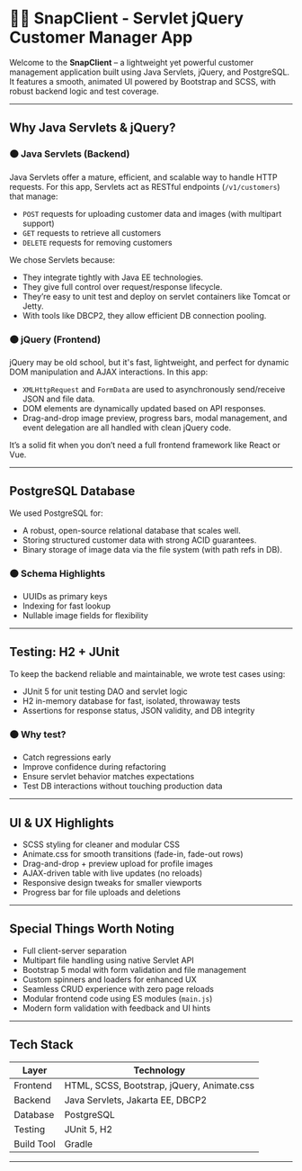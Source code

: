 # 👨‍💼 SnapClient - Servlet jQuery Customer Manager App

Welcome to the **SnapClient** – a lightweight yet powerful customer management application built using Java Servlets, jQuery, and PostgreSQL. It features a smooth, animated UI powered by Bootstrap and SCSS, with robust backend logic and test coverage.

---

##  Why Java Servlets & jQuery?

### 🟠 Java Servlets (Backend)

Java Servlets offer a mature, efficient, and scalable way to handle HTTP requests. For this app, Servlets act as RESTful endpoints (`/v1/customers`) that manage:

- `POST` requests for uploading customer data and images (with multipart support)
- `GET` requests to retrieve all customers
- `DELETE` requests for removing customers

We chose Servlets because:

- They integrate tightly with Java EE technologies.
- They give full control over request/response lifecycle.
- They’re easy to unit test and deploy on servlet containers like Tomcat or Jetty.
- With tools like DBCP2, they allow efficient DB connection pooling.

### 🟠 jQuery (Frontend)

jQuery may be old school, but it's fast, lightweight, and perfect for dynamic DOM manipulation and AJAX interactions. In this app:

- `XMLHttpRequest` and `FormData` are used to asynchronously send/receive JSON and file data.
- DOM elements are dynamically updated based on API responses.
- Drag-and-drop image preview, progress bars, modal management, and event delegation are all handled with clean jQuery code.

It’s a solid fit when you don’t need a full frontend framework like React or Vue.

---

##  PostgreSQL Database

We used PostgreSQL for:

- A robust, open-source relational database that scales well.
- Storing structured customer data with strong ACID guarantees.
- Binary storage of image data via the file system (with path refs in DB).

### 🟠 Schema Highlights

- UUIDs as primary keys
- Indexing for fast lookup
- Nullable image fields for flexibility

---

##  Testing: H2 + JUnit

To keep the backend reliable and maintainable, we wrote test cases using:

-  JUnit 5 for unit testing DAO and servlet logic
-  H2 in-memory database for fast, isolated, throwaway tests
-  Assertions for response status, JSON validity, and DB integrity

### 🟠 Why test?

- Catch regressions early
- Improve confidence during refactoring
- Ensure servlet behavior matches expectations
- Test DB interactions without touching production data

---

##  UI & UX Highlights

-  SCSS styling for cleaner and modular CSS
-  Animate.css for smooth transitions (fade-in, fade-out rows)
-  Drag-and-drop + preview upload for profile images
-  AJAX-driven table with live updates (no reloads)
-  Responsive design tweaks for smaller viewports
-  Progress bar for file uploads and deletions

---

##  Special Things Worth Noting

- Full client-server separation
- Multipart file handling using native Servlet API
- Bootstrap 5 modal with form validation and file management
- Custom spinners and loaders for enhanced UX
- Seamless CRUD experience with zero page reloads
- Modular frontend code using ES modules (`main.js`)
- Modern form validation with feedback and UI hints

---

##  Tech Stack

| Layer        | Technology                                   |
|--------------|----------------------------------------------|
| Frontend     | HTML, SCSS, Bootstrap, jQuery, Animate.css   |
| Backend      | Java Servlets, Jakarta EE, DBCP2             |
| Database     | PostgreSQL                                   |
| Testing      | JUnit 5, H2                                  |
| Build Tool   | Gradle                                       |

---


